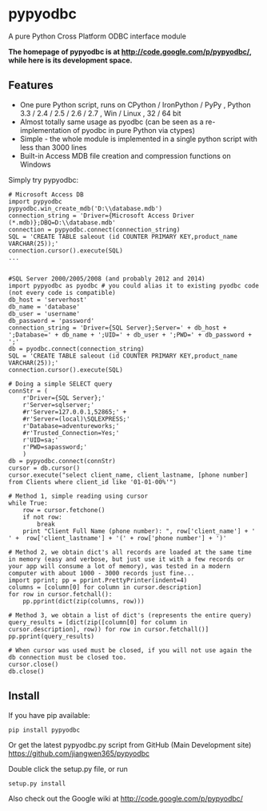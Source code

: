 pypyodbc
========

A pure Python Cross Platform ODBC interface module


**The homepage of pypyodbc is at http://code.google.com/p/pypyodbc/, while here is its development space.**

Features
--------

  * One pure Python script, runs on CPython / IronPython / PyPy , Python 3.3 / 2.4 / 2.5 / 2.6 / 2.7 , Win / Linux , 32 / 64 bit
  * Almost totally same usage as pyodbc (can be seen as a re-implementation of pyodbc in pure Python via ctypes)
  * Simple - the whole module is implemented in a single python script with less than 3000 lines
  * Built-in Access MDB file creation and compression functions on Windows 

Simply try pypyodbc:

    # Microsoft Access DB
    import pypyodbc 
    pypyodbc.win_create_mdb('D:\\database.mdb')
    connection_string = 'Driver={Microsoft Access Driver (*.mdb)};DBQ=D:\\database.mdb'
    connection = pypyodbc.connect(connection_string)
    SQL = 'CREATE TABLE saleout (id COUNTER PRIMARY KEY,product_name VARCHAR(25));'
    connection.cursor().execute(SQL)
    ...


    #SQL Server 2000/2005/2008 (and probably 2012 and 2014)
    import pypyodbc as pyodbc # you could alias it to existing pyodbc code (not every code is compatible)
    db_host = 'serverhost'
    db_name = 'database'
    db_user = 'username'
    db_password = 'password'
    connection_string = 'Driver={SQL Server};Server=' + db_host + ';Database=' + db_name + ';UID=' + db_user + ';PWD=' + db_password + ';'
    db = pyodbc.connect(connection_string)
    SQL = 'CREATE TABLE saleout (id COUNTER PRIMARY KEY,product_name VARCHAR(25));'
    connection.cursor().execute(SQL)

    # Doing a simple SELECT query
    connStr = (
        r'Driver={SQL Server};'
        r'Server=sqlserver;'
        #r'Server=127.0.0.1,52865;' +
        #r'Server=(local)\SQLEXPRESS;'
        r'Database=adventureworks;'
        #r'Trusted_Connection=Yes;'
        r'UID=sa;'
        r'PWD=sapassword;'
        )
    db = pypyodbc.connect(connStr)
    cursor = db.cursor()
    cursor.execute("select client_name, client_lastname, [phone number] from Clients where client_id like '01-01-00%'")
    
    # Method 1, simple reading using cursor
    while True:
        row = cursor.fetchone()
        if not row:
            break
        print "Client Full Name (phone number): ", row['client_name'] + ' ' +  row['client_lastname'] + '(' + row['phone number'] + ')'
    
    # Method 2, we obtain dict's all records are loaded at the same time in memory (easy and verbose, but just use it with a few records or your app will consume a lot of memory), was tested in a modern computer with about 1000 - 3000 records just fine...
    import pprint; pp = pprint.PrettyPrinter(indent=4)
    columns = [column[0] for column in cursor.description]
    for row in cursor.fetchall():
        pp.pprint(dict(zip(columns, row)))

    # Method 3, we obtain a list of dict's (represents the entire query)
    query_results = [dict(zip([column[0] for column in cursor.description], row)) for row in cursor.fetchall()]
    pp.pprint(query_results)
    
    # When cursor was used must be closed, if you will not use again the db connection must be closed too.
    cursor.close()
    db.close()


Install
-------

If you have pip available:

    pip install pypyodbc

Or get the latest pypyodbc.py script from GitHub (Main Development site) <https://github.com/jiangwen365/pypyodbc>

Double click the setup.py file, or run

    setup.py install

Also check out the Google wiki at http://code.google.com/p/pypyodbc/
